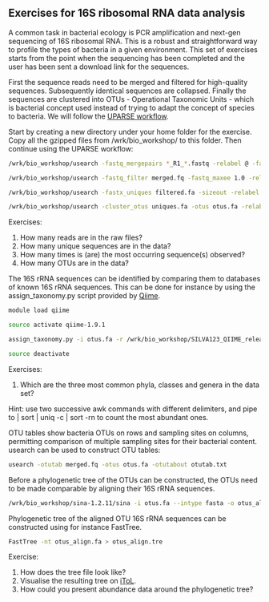 
Exercises for 16S ribosomal RNA data analysis
-----

A common task in bacterial ecology is PCR amplification and next-gen sequencing of 16S ribosomal RNA. This is a robust and straightforward way to profile the types of bacteria in a given environment. This set of exercises starts from the point when the sequencing has been completed and the user has been sent a download link for the sequences.

First the sequence reads need to be merged and filtered for high-quality sequences. Subsequently identical sequences are collapsed. Finally the sequences are clustered into OTUs - Operational Taxonomic Units - which is bacterial concept used instead of trying to adapt the concept of species to bacteria. We will follow the [UPARSE workflow](https://www.drive5.com/usearch/manual/ex_min2.html).

Start by creating a new directory under your home folder for the exercise. Copy all the gzipped files from /wrk/bio_workshop/ to this folder. Then continue using the UPARSE workflow:

```bash
/wrk/bio_workshop/usearch -fastq_mergepairs *_R1_*.fastq -relabel @ -fastqout merged.fq

/wrk/bio_workshop/usearch -fastq_filter merged.fq -fastq_maxee 1.0 -relabel Filt -fastaout filtered.fa

/wrk/bio_workshop/usearch -fastx_uniques filtered.fa -sizeout -relabel Uniq -fastaout uniques.fa

/wrk/bio_workshop/usearch -cluster_otus uniques.fa -otus otus.fa -relabel Otu
```

Exercises:
1. How many reads are in the raw files?
2. How many unique sequences are in the data?
3. How many times is (are) the most occurring sequence(s) observed?
4. How many OTUs are in the data?


The 16S rRNA sequences can be identified by comparing them to databases of known 16S rRNA sequences. This can be done for instance by using the assign_taxonomy.py script provided by [Qiime](http://qiime.org).

```bash
module load qiime

source activate qiime-1.9.1

assign_taxonomy.py -i otus.fa -r /wrk/bio_workshop/SILVA123_QIIME_release/rep_set/rep_set_16S_only/99/99_otus_16S.fasta -t /wrk/bio_workshop/SILVA123_QIIME_release/taxonomy/16S_only/99/consensus_taxonomy_all_levels.txt -o silva_bac_taxonomy

source deactivate
```

Exercises:
1. Which are the three most common phyla, classes and genera in the data set?

Hint: use two successive awk commands with different delimiters, and pipe to | sort | uniq -c | sort -rn to count the most abundant ones.


OTU tables show bacteria OTUs on rows and sampling sites on columns, permitting comparison of multiple sampling sites for their bacterial content. usearch can be used to construct OTU tables:

```bash
usearch -otutab merged.fq -otus otus.fa -otutabout otutab.txt
```


Before a phylogenetic tree of the OTUs can be constructed, the OTUs need to be made comparable by aligning their 16S rRNA sequences.

```bash
/wrk/bio_workshop/sina-1.2.11/sina -i otus.fa --intype fasta -o otus_align.fa --outtype fasta --ptdb /wrk/bio_workshop/sina-1.2.11/SSURef_119_SILVA_14_07_14_opt.arb
```


Phylogenetic tree of the aligned OTU 16S rRNA sequences can be constructed using for instance FastTree.

```bash
FastTree -nt otus_align.fa > otus_align.tre
```

Exercise:
1. How does the tree file look like?
2. Visualise the resulting tree on [iToL](http://itol.embl.de).
3. How could you present abundance data around the phylogenetic tree?

